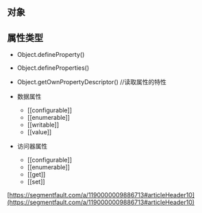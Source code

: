 ## 对象
## 属性类型
- Object.defineProperty()
- Object.defineProperties() 
- Object.getOwnPropertyDescriptor() //读取属性的特性

- 数据属性
	- [[configurable]]
	- [[enumerable]]
	- [[writable]]
	- [[value]]
- 访问器属性
	- [[configurable]]
	- [[enumerable]]
	- [[get]]
	- [[set]]

[https://segmentfault.com/a/1190000009886713#articleHeader10](https://segmentfault.com/a/1190000009886713#articleHeader10)